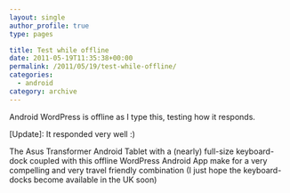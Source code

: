```yaml
---
layout: single
author_profile: true
type: pages

title: Test while offline
date: 2011-05-19T11:35:38+00:00
permalink: /2011/05/19/test-while-offline/
categories:
  - android
category: archive
---
```

Android WordPress is offline as I type this, testing how it responds.

[Update]: It responded very well :)

The Asus Transformer Android Tablet with a (nearly) full-size keyboard-dock coupled with this offline WordPress Android App make for a very compelling and very travel friendly combination (I just hope the keyboard-docks become available in the UK soon)
